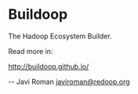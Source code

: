 Buildoop
========

The Hadoop Ecosystem Builder.

Read more in:

http://buildoop.github.io/


--
Javi Roman <javiroman@redoop.org>
